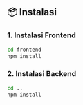 ## 📦 Instalasi

### 1. Instalasi Frontend
```bash
cd frontend
npm install
```
### 2. Instalasi Backend
```bash
cd ..
npm install
